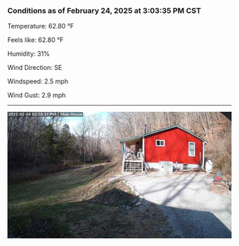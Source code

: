 ### Conditions as of February 24, 2025 at 3:03:35 PM CST 

Temperature: 62.80 &deg;F

Feels like: 62.80 &deg;F

Humidity: 31%

Wind Direction: SE

Windspeed: 2.5 mph

Wind Gust: 2.9 mph

---

<img src="./images/latest.jpeg"/>

